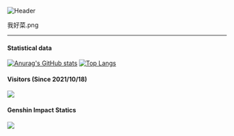 ![Header](https://capsule-render.vercel.app/api?type=Waving&color=timeGradient&height=200&animation=fadeIn&section=header&text=Lv_da&fontSize=60)

我好菜.png

---
#### Statistical data
[![Anurag's GitHub stats](https://github-readme-stats.vercel.app/api?username=Lv-da&theme=radical&count_private=true&include_all_commits=ture&title_color=FFFFFF&icon_color=FFFFFF&text_color=FFFFFF&bg_color=8e8cd8)](https://github.com/anuraghazra/github-readme-stats)
[![Top Langs](https://github-readme-stats.vercel.app/api/top-langs/?username=Lv-da&layout=compact)](https://github.com/anuraghazra/github-readme-stats)

#### Visitors (Since 2021/10/18)
![](https://count.getloli.com/get/@Lv-da?theme=rule34) 

#### Genshin Impact Statics
![](https://genshin-card.getloli.com/rand/72350061.png)

